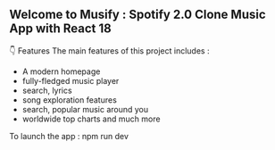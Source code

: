 ## Welcome to Musify :  Spotify 2.0 Clone Music App with React 18

👇 Features
The main features of this project includes : 
 - A modern homepage
 - fully-fledged music player
 - search, lyrics
 - song exploration features
 - search, popular music around you
 - worldwide top charts and much more

   
To launch the app : npm run dev 
